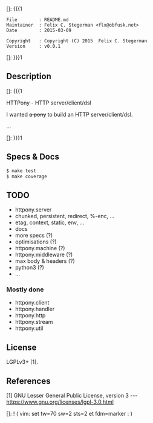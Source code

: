 []: {{{1

    File        : README.md
    Maintainer  : Felix C. Stegerman <flx@obfusk.net>
    Date        : 2015-03-09

    Copyright   : Copyright (C) 2015  Felix C. Stegerman
    Version     : v0.0.1

[]: }}}1

<!-- badge? -->

## Description
[]: {{{1

  HTTPony - HTTP server/client/dsl

  I wanted ~~a pony~~ to build an HTTP server/client/dsl.

  ...

[]: }}}1

## Specs & Docs

```bash
$ make test
$ make coverage
```

## TODO

  * httpony.server
  * chunked, persistent, redirect, %-enc, ...
  * etag, context, static, env, ...
  * docs
  * more specs (?)
  * optimisations (?)
  * httpony.machine (?)
  * httpony.middleware (?)
  * max body & headers (?)
  * python3 (?)
  * ...

### Mostly done

  * httpony.client
  * httpony.handler
  * httpony.http
  * httpony.stream
  * httpony.util

## License

  LGPLv3+ [1].

## References

  [1] GNU Lesser General Public License, version 3
  --- https://www.gnu.org/licenses/lgpl-3.0.html

[]: ! ( vim: set tw=70 sw=2 sts=2 et fdm=marker : )
